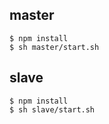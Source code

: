 


## master
```
$ npm install
$ sh master/start.sh
```


## slave
```
$ npm install
$ sh slave/start.sh
```

